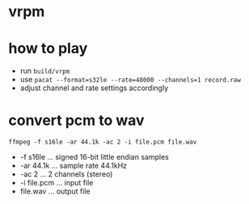 # vrpm

# how to play

- run `build/vrpm`
- use `pacat --format=s32le --rate=48000 --channels=1 record.raw`
- adjust channel and rate settings accordingly

# convert pcm to wav

`ffmpeg -f s16le -ar 44.1k -ac 2 -i file.pcm file.wav`

- -f s16le … signed 16-bit little endian samples
- -ar 44.1k … sample rate 44.1kHz
- -ac 2 … 2 channels (stereo)
- -i file.pcm … input file
- file.wav … output file

